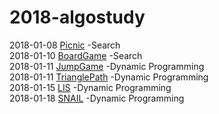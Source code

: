 # 2018-algostudy

2018-01-08 [Picnic](https://algospot.com/judge/problem/read/PICNIC) -Search<br/>
2018-01-10 [BoardGame](https://algospot.com/judge/problem/read/BOARDCOVER#)
-Search<br/>
2018-01-11 [JumpGame](https://algospot.com/judge/problem/read/JUMPGAME)
-Dynamic Programming<br/>
2018-01-11 [TrianglePath](https://algospot.com/judge/problem/read/TRIANGLEPATH)
-Dynamic Programming<br/>
2018-01-15 [LIS](https://algospot.com/judge/problem/read/LIS) -Dynamic Programming<br/>
2018-01-18 [SNAIL](https://algospot.com/judge/problem/read/SNAIL) -Dynamic Programming<br/>
